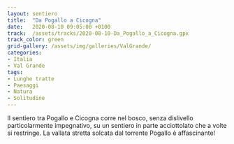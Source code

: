 ```yaml
---
layout: sentiero
title:  "Da Pogallo a Cicogna"
date:   2020-08-10 09:05:00 +0100
track:  /assets/tracks/2020-08-10-Da_Pogallo_a_Cicogna.gpx
track_color: green
grid-gallery: /assets/img/galleries/ValGrande/
categories:
- Italia
- Val Grande
tags:
- Lunghe tratte
- Paesaggi
- Natura
- Solitudine
---
```


Il sentiero tra Pogallo e Cicogna corre nel bosco, senza dislivello particolarmente impegnativo, su un sentiero in parte acciottolato che a volte si restringe. La vallata stretta solcata dal torrente Pogallo è affascinante!